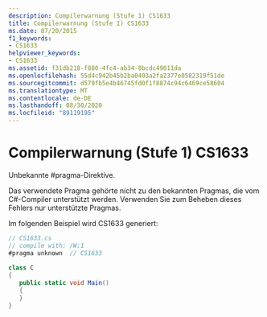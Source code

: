 ```yaml
---
description: Compilerwarnung (Stufe 1) CS1633
title: Compilerwarnung (Stufe 1) CS1633
ms.date: 07/20/2015
f1_keywords:
- CS1633
helpviewer_keywords:
- CS1633
ms.assetid: f31db218-f880-4fc4-ab34-8bcdc49011da
ms.openlocfilehash: 55d4c942b45b2ba0403a2fa2377e0582319f51de
ms.sourcegitcommit: d579fb5e4b46745fd0f1f8874c94c6469ce58604
ms.translationtype: MT
ms.contentlocale: de-DE
ms.lasthandoff: 08/30/2020
ms.locfileid: "89119195"
---
```

# <a name="compiler-warning-level-1-cs1633"></a>Compilerwarnung (Stufe 1) CS1633
Unbekannte #pragma-Direktive.  
  
 Das verwendete Pragma gehörte nicht zu den bekannten Pragmas, die vom C#-Compiler unterstützt werden. Verwenden Sie zum Beheben dieses Fehlers nur unterstützte Pragmas.  
  
 Im folgenden Beispiel wird CS1633 generiert:  
  
```csharp  
// CS1633.cs  
// compile with: /W:1  
#pragma unknown  // CS1633  
  
class C  
{  
   public static void Main()  
   {  
   }  
}  
```
